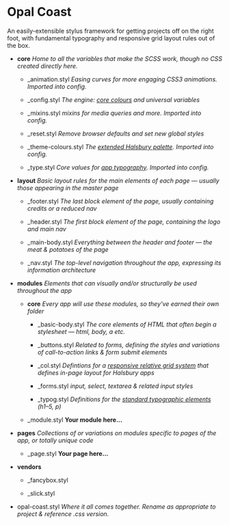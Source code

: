 # Opal Coast
An easily-extensible stylus framework for getting projects off on the right foot, with fundamental typography and responsive grid layout rules out of the box.

* **core**
  *Home to all the variables that make the SCSS work, though no CSS created directly here.*

  * _animation.styl
    *Easing curves for more engaging CSS3 animations. Imported into config.*

  * _config.styl
    *The engine: <a href="{% url '/colour/' %}" title="Colour">core colours</a> and universal variables*

  * _mixins.styl
    *mixins for media queries and more. Imported into config.*

  * _reset.styl
    *Remove browser defaults and set new global styles*

  * _theme-colours.styl
    *The <a href="{% url '/colour/' %}" title="Colour">extended Halsbury palette</a>. Imported into config.*

  * _type.styl
    *Core values for <a href="{% url '/typography/' %}" title="Typography">app typography</a>. Imported into config.*

* **layout**
  *Basic layout rules for the main elements of each page &mdash; usually those appearing in the master page*

  * _footer.styl
    *The last block element of the page, usually containing credits or a reduced nav*

  * _header.styl
    *The first block element of the page, containing the logo and main nav*

  * _main-body.styl
    *Everything between the header and footer &mdash; the meat &amp; potatoes of the page*

  * _nav.styl
    *The top-level navigation throughout the app, expressing its information architecture*

* **modules**
  *Elements that can visually and/or structurally be used throughout the app*

  * **core**
    *Every app will use these modules, so they&#39;ve earned their own folder*

    * _basic-body.styl
      *The core elements of HTML that often begin a stylesheet &mdash; html, body, a etc.*

    * _buttons.styl
      *Related to forms, defining the styles and variations of call-to-action links &amp; form submit elements*

    * _col.styl
      *Defintions for a <a href="{% url '/layout/' %}" title="Grid Layout">responsive relative grid system</a> that defines in-page layout for Halsbury apps*

    * _forms.styl
      *input, select, textarea &amp; related input styles*

    * _typog.styl
      *Definitions for the <a href="{% url '/typography/' %}" title="Typography">standard typographic elements</a> (h1&ndash;5, p)*

  * _module.styl
    **Your module here&hellip;**

* **pages**
  *Collections of or variations on modules specific to pages of the app, or totally unique code*

  * _page.styl
    **Your page here&hellip;**

* **vendors**

  * _fancybox.styl

  * _slick.styl

* opal-coast.styl
  *Where it all comes together. Rename as appropriate to project &amp; reference .css version.*
